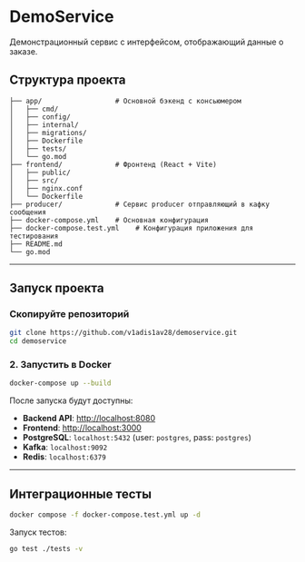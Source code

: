 # DemoService

Демонстрационный сервис с интерфейсом, отображающий данные о заказе.

## Структура проекта

```
├── app/                  # Основной бэкенд с консьюмером
│   ├── cmd/              
│   ├── config/           
│   ├── internal/         
│   ├── migrations/       
│   ├── Dockerfile
│   ├── tests/
│   └── go.mod
├── frontend/             # Фронтенд (React + Vite)
│   ├── public/
│   ├── src/
│   ├── nginx.conf
│   └── Dockerfile
├── producer/             # Сервис producer отправляющий в кафку сообщения
├── docker-compose.yml    # Основная конфигурация
├── docker-compose.test.yml    # Конфигурация приложения для тестирования
├── README.md
└── go.mod

````

---

##  Запуск проекта

### Скопируйте репозиторий
```bash
git clone https://github.com/v1adis1av28/demoservice.git
cd demoservice
````

### 2. Запустить в Docker

```bash
docker-compose up --build
```

После запуска будут доступны:

* **Backend API**: [http://localhost:8080](http://localhost:8080)
* **Frontend**: [http://localhost:3000](http://localhost:3000)
* **PostgreSQL**: `localhost:5432` (user: `postgres`, pass: `postgres`)
* **Kafka**: `localhost:9092`
* **Redis**: `localhost:6379`

---

##  Интеграционные тесты

```bash
docker compose -f docker-compose.test.yml up -d 
```

Запуск тестов:

```bash
go test ./tests -v
```
